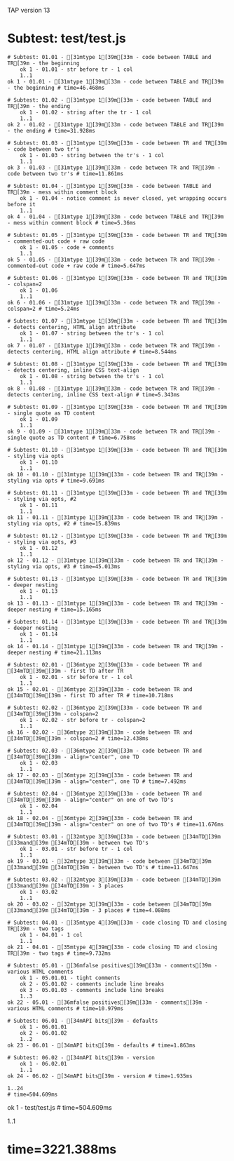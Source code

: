 TAP version 13
# Subtest: test/test.js
    # Subtest: 01.01 - [31mtype 1[39m[33m - code between TABLE and TR[39m - the beginning
        ok 1 - 01.01 - str before tr - 1 col
        1..1
    ok 1 - 01.01 - [31mtype 1[39m[33m - code between TABLE and TR[39m - the beginning # time=46.468ms
    
    # Subtest: 01.02 - [31mtype 1[39m[33m - code between TABLE and TR[39m - the ending
        ok 1 - 01.02 - string after the tr - 1 col
        1..1
    ok 2 - 01.02 - [31mtype 1[39m[33m - code between TABLE and TR[39m - the ending # time=31.928ms
    
    # Subtest: 01.03 - [31mtype 1[39m[33m - code between TR and TR[39m - code between two tr's
        ok 1 - 01.03 - string between the tr's - 1 col
        1..1
    ok 3 - 01.03 - [31mtype 1[39m[33m - code between TR and TR[39m - code between two tr's # time=11.861ms
    
    # Subtest: 01.04 - [31mtype 1[39m[33m - code between TABLE and TR[39m - mess within comment block
        ok 1 - 01.04 - notice comment is never closed, yet wrapping occurs before it
        1..1
    ok 4 - 01.04 - [31mtype 1[39m[33m - code between TABLE and TR[39m - mess within comment block # time=5.36ms
    
    # Subtest: 01.05 - [31mtype 1[39m[33m - code between TR and TR[39m - commented-out code + raw code
        ok 1 - 01.05 - code + comments
        1..1
    ok 5 - 01.05 - [31mtype 1[39m[33m - code between TR and TR[39m - commented-out code + raw code # time=5.647ms
    
    # Subtest: 01.06 - [31mtype 1[39m[33m - code between TR and TR[39m - colspan=2
        ok 1 - 01.06
        1..1
    ok 6 - 01.06 - [31mtype 1[39m[33m - code between TR and TR[39m - colspan=2 # time=5.24ms
    
    # Subtest: 01.07 - [31mtype 1[39m[33m - code between TR and TR[39m - detects centering, HTML align attribute
        ok 1 - 01.07 - string between the tr's - 1 col
        1..1
    ok 7 - 01.07 - [31mtype 1[39m[33m - code between TR and TR[39m - detects centering, HTML align attribute # time=8.544ms
    
    # Subtest: 01.08 - [31mtype 1[39m[33m - code between TR and TR[39m - detects centering, inline CSS text-align
        ok 1 - 01.08 - string between the tr's - 1 col
        1..1
    ok 8 - 01.08 - [31mtype 1[39m[33m - code between TR and TR[39m - detects centering, inline CSS text-align # time=5.343ms
    
    # Subtest: 01.09 - [31mtype 1[39m[33m - code between TR and TR[39m - single quote as TD content
        ok 1 - 01.09
        1..1
    ok 9 - 01.09 - [31mtype 1[39m[33m - code between TR and TR[39m - single quote as TD content # time=6.758ms
    
    # Subtest: 01.10 - [31mtype 1[39m[33m - code between TR and TR[39m - styling via opts
        ok 1 - 01.10
        1..1
    ok 10 - 01.10 - [31mtype 1[39m[33m - code between TR and TR[39m - styling via opts # time=9.691ms
    
    # Subtest: 01.11 - [31mtype 1[39m[33m - code between TR and TR[39m - styling via opts, #2
        ok 1 - 01.11
        1..1
    ok 11 - 01.11 - [31mtype 1[39m[33m - code between TR and TR[39m - styling via opts, #2 # time=15.839ms
    
    # Subtest: 01.12 - [31mtype 1[39m[33m - code between TR and TR[39m - styling via opts, #3
        ok 1 - 01.12
        1..1
    ok 12 - 01.12 - [31mtype 1[39m[33m - code between TR and TR[39m - styling via opts, #3 # time=45.013ms
    
    # Subtest: 01.13 - [31mtype 1[39m[33m - code between TR and TR[39m - deeper nesting
        ok 1 - 01.13
        1..1
    ok 13 - 01.13 - [31mtype 1[39m[33m - code between TR and TR[39m - deeper nesting # time=15.165ms
    
    # Subtest: 01.14 - [31mtype 1[39m[33m - code between TR and TR[39m - deeper nesting
        ok 1 - 01.14
        1..1
    ok 14 - 01.14 - [31mtype 1[39m[33m - code between TR and TR[39m - deeper nesting # time=21.113ms
    
    # Subtest: 02.01 - [36mtype 2[39m[33m - code between TR and [34mTD[39m[39m - first TD after TR
        ok 1 - 02.01 - str before tr - 1 col
        1..1
    ok 15 - 02.01 - [36mtype 2[39m[33m - code between TR and [34mTD[39m[39m - first TD after TR # time=10.718ms
    
    # Subtest: 02.02 - [36mtype 2[39m[33m - code between TR and [34mTD[39m[39m - colspan=2
        ok 1 - 02.02 - str before tr - colspan=2
        1..1
    ok 16 - 02.02 - [36mtype 2[39m[33m - code between TR and [34mTD[39m[39m - colspan=2 # time=12.438ms
    
    # Subtest: 02.03 - [36mtype 2[39m[33m - code between TR and [34mTD[39m[39m - align="center", one TD
        ok 1 - 02.03
        1..1
    ok 17 - 02.03 - [36mtype 2[39m[33m - code between TR and [34mTD[39m[39m - align="center", one TD # time=7.492ms
    
    # Subtest: 02.04 - [36mtype 2[39m[33m - code between TR and [34mTD[39m[39m - align="center" on one of two TD's
        ok 1 - 02.04
        1..1
    ok 18 - 02.04 - [36mtype 2[39m[33m - code between TR and [34mTD[39m[39m - align="center" on one of two TD's # time=11.676ms
    
    # Subtest: 03.01 - [32mtype 3[39m[33m - code between [34mTD[39m [33mand[39m [34mTD[39m - between two TD's
        ok 1 - 03.01 - str before tr - 1 col
        1..1
    ok 19 - 03.01 - [32mtype 3[39m[33m - code between [34mTD[39m [33mand[39m [34mTD[39m - between two TD's # time=11.647ms
    
    # Subtest: 03.02 - [32mtype 3[39m[33m - code between [34mTD[39m [33mand[39m [34mTD[39m - 3 places
        ok 1 - 03.02
        1..1
    ok 20 - 03.02 - [32mtype 3[39m[33m - code between [34mTD[39m [33mand[39m [34mTD[39m - 3 places # time=4.088ms
    
    # Subtest: 04.01 - [35mtype 4[39m[33m - code closing TD and closing TR[39m - two tags
        ok 1 - 04.01 - 1 col
        1..1
    ok 21 - 04.01 - [35mtype 4[39m[33m - code closing TD and closing TR[39m - two tags # time=9.732ms
    
    # Subtest: 05.01 - [36mfalse positives[39m[33m - comments[39m - various HTML comments
        ok 1 - 05.01.01 - tight comments
        ok 2 - 05.01.02 - comments include line breaks
        ok 3 - 05.01.03 - comments include line breaks
        1..3
    ok 22 - 05.01 - [36mfalse positives[39m[33m - comments[39m - various HTML comments # time=10.979ms
    
    # Subtest: 06.01 - [34mAPI bits[39m - defaults
        ok 1 - 06.01.01
        ok 2 - 06.01.02
        1..2
    ok 23 - 06.01 - [34mAPI bits[39m - defaults # time=1.863ms
    
    # Subtest: 06.02 - [34mAPI bits[39m - version
        ok 1 - 06.02.01
        1..1
    ok 24 - 06.02 - [34mAPI bits[39m - version # time=1.935ms
    
    1..24
    # time=504.609ms
ok 1 - test/test.js # time=504.609ms

1..1
# time=3221.388ms

